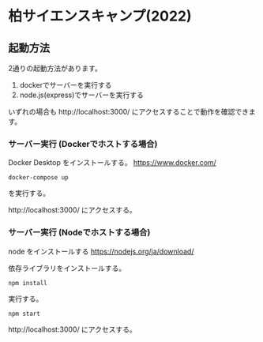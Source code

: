 # 柏サイエンスキャンプ(2022)

## 起動方法

2通りの起動方法があります。

1. dockerでサーバーを実行する
2. node.js(express)でサーバーを実行する

いずれの場合も http://localhost:3000/ にアクセスすることで動作を確認できます。

### サーバー実行 (Dockerでホストする場合)

Docker Desktop をインストールする。
https://www.docker.com/

```
docker-compose up
```
を実行する。

http://localhost:3000/ にアクセスする。

### サーバー実行 (Nodeでホストする場合)
node をインストールする
https://nodejs.org/ja/download/

依存ライブラリをインストールする。
```
npm install
```

実行する。
```
npm start
```

http://localhost:3000/ にアクセスする。
